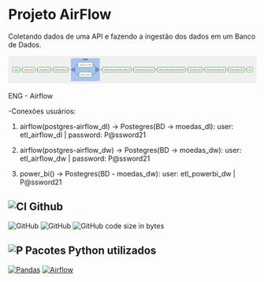# Projeto AirFlow

Coletando dados de uma API e fazendo a ingestão dos dados em um Banco de Dados.

![ ](https://github.com/Prog-LucasAlves/ENG-AirFlow/blob/main/image/Captura%20de%20tela%202023-02-13%20101542.png)

ENG - Airflow

-Conexões usuários:

1. airflow(postgres-airflow_dl) -> Postegres(BD -> moedas_dl): user: etl_airflow_dl | password: P@ssword21

2. airflow(postgres-airflow_dw) -> Postegres(BD -> moedas_dw): user: etl_airflow_dw | password: P@ssword21
3. power_bi() -> Postegres(BD - moedas_dw): user: etl_powerbi_dw | P@ssword21

## ![CI](https://cdn-icons-png.flaticon.com/24/6577/6577286.png) Github

![GitHub](https://img.shields.io/github/license/Prog-LucasAlves/ENG-Airflow)
![GitHub](https://img.shields.io/github/languages/top/Prog-LucasAlves/ENG-AirFlow)
![GitHub code size in bytes](https://img.shields.io/github/languages/code-size/Prog-LucasAlves/ENG-AirFlow)

## ![P](https://cdn-icons-png.flaticon.com/24/8422/8422251.png) Pacotes Python utilizados

[![Pandas](https://badge.fury.io/py/pandas.svg)](https://badge.fury.io/py/pandas)
[![Airflow](https://badge.fury.io/py/apache-airflow.svg)](https://badge.fury.io/py/apache-airflow)
